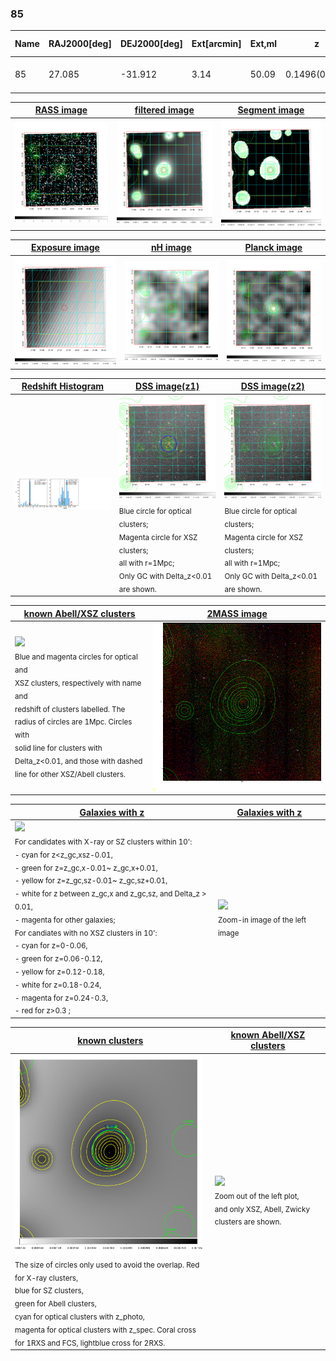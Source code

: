 <div STYLE="page-break-after: always;"></div>

### 85

|Name|RAJ2000[deg]|DEJ2000[deg] |Ext[arcmin]| Ext,ml | z | z_src| C|GC(XSZ,Delta_z<0.01)| GC(OPT,Delta_z<0.01)|GC| R_sig[arcmin] | R500[arcmin] | R500[Mpc]| CRsig[c/s] | CR500[c/s] |L500[1E44 erg/s]|F500[1E-12 erg/s/cm^2]| M500[1E14 Msun]|Tx[keV]|Cnt_sig|Beta|Rc[arcmin]|Comment|Alias|
|---|---|---|---|---|---|------|---|--------|---------|----------|---|---|---|---|---|---|---|---|---|---|---|---|---|---|
|85| 27.085| -31.912| 3.14| 50.09| 0.1496(0.005)| z1, z_xsz| B| Tar| A, W| A, Tar, W| 13.188| 6.200| 0.970| 0.156(0.032)| 0.143(0.029)| 1.724(0.268)| 2.850(0.443)| 3.01(0.23)| 4.43(0.21)| 76.9| 0.737(-0.139+0.163)| 4.459(-1.288+1.251)| -| t139|

|[RASS image](../image/85/85_img.pdf)|[filtered image](../image/85/85_fil.pdf)|[Segment image](../image/85/85_seg.pdf)|
|-------------------|--------------------|-------------------|
| <img src="../image/85/85_img.png" width="300">  | <img src="../image/85/85_fil.png" width="300">   | <img src="../image/85/85_seg.png" width="300">  |

|[Exposure image](../image/85/85_mex.pdf)| [nH image](../image/85/85_nh.pdf)| [Planck image](../image/85/85_p.pdf)|
|-------------------|--------------------|-------------------|
|<img src="../image/85/85_mex.png" width="300">   | <img src="../image/85/85_nh.png" width="300">    | <img src="../image/85/85_p.png" width="300"> |

|[Redshift Histogram](../image/85/85_zg.pdf) | [DSS image(z1)](../image/85/85_dss_z1.pdf)      |  [DSS image(z2)](../image/85/85_dss_z2.pdf)    |
|-------------------|--------------------|-------------------|
|<img src="../image/85/85_zg.png" width="300"> |<img src="../image/85/85_dss_z1.png" width="300"> <sub><br>Blue circle for optical clusters; <br>Magenta circle for XSZ clusters; <br>all with r=1Mpc; <br>Only GC with Delta_z<0.01 are shown. </sub>| <img src="../image/85/85_dss_z2.png" width="300"><sub><br>Blue circle for optical clusters; <br>Magenta circle for XSZ clusters; <br>all with r=1Mpc; <br>Only GC with Delta_z<0.01 are shown. </sub> |

|[known Abell/XSZ clusters](../image/85/85_m.pdf) | [2MASS image](../image/85/85_2mass.pdf)      |
|-------------------|-------------------|
|<img src=../image/85/85_m.png width="300"> <br><sub>Blue and magenta circles for optical and <br>XSZ clusters, respectively with name and <br>redshift of clusters labelled. The <br>radius of circles are 1Mpc. Circles with <br>solid line for clusters with <br>Delta_z<0.01, and those with dashed <br>line for other XSZ/Abell clusters.        </sub>|<img src="../image/85/85_2mass.png" width="300">  |

|[Galaxies with z](../image/85/85_opt_ned.pdf) |[Galaxies with z](../image/85/85_opt_ned_zoom.pdf) |
|-------------------|-------------------|
| <img src=../image/85/85_opt_ned.png width="300"> <br><sub> For candidates with X-ray or SZ clusters within 10': <br> - cyan for z<z_gc,xsz-0.01, <br> - green for z=z_gc,x-0.01~ z_gc,x+0.01, <br> - yellow for z=z_gc,sz-0.01~ z_gc,sz+0.01, <br> - white for z between z_gc,x and z_gc,sz, and Delta_z > 0.01, <br> - magenta for other galaxies; <br>For candiates with no XSZ clusters in 10': <br> - cyan for z=0-0.06, <br> - green for z=0.06-0.12, <br> - yellow for z=0.12-0.18, <br> - white for z=0.18-0.24, <br> - magenta for z=0.24-0.3, <br> - red for z>0.3 ;  </sub>|<img src=../image/85/85_opt_ned_zoom.png width="300">  <br><sub> Zoom-in image of the left image</sub>|

|[known clusters](../image/85/85_gc.pdf) |[known Abell/XSZ clusters](../image/85/85_gc_large.pdf) |
|-------------------|-------------------|
| <img src=../image/85/85_gc.png width="300"> <br><sub> The size of circles only used to avoid the overlap. Red for X-ray clusters, <br> blue for SZ clusters, <br> green for Abell clusters, <br> cyan for optical clusters with z_photo, <br> magenta for optical clusters with z_spec. Coral cross for 1RXS and FCS, lightblue cross for 2RXS. </sub>|<img src=../image/85/85_gc_large.png width="300"> <br><sub> Zoom out of the left plot, <br> and only XSZ, Abell, Zwicky clusters are shown. </sub> |



